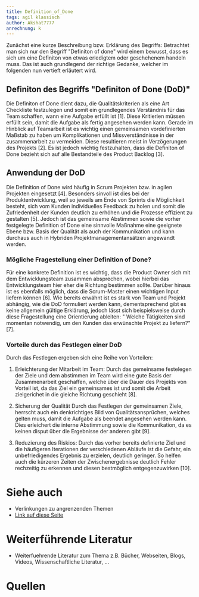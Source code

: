 ```yaml
---
title: Definition_of_Done
tags: agil klassisch
author: Akshat7777
anrechnung: k 
---
```


Zunächst eine kurze Beschreibung bzw. Erklärung des Begriffs: 
Betrachtet man sich nur den Begriff "Definiton of done" wird einem bewusst, dass es sich um eine Definiton von etwas erledigtem oder geschehenem handeln muss. Das ist auch grundlegend der richtige Gedanke, welcher im folgenden nun vertieft erläutert wird.

## Definiton des Begriffs "Definiton of Done (DoD)"
Die Definiton of Done dient dazu, die Qualitätskriterien als eine Art Checkliste festzulegen und somit ein grundlegendes Verständnis für das Team schaffen, wann eine Aufgabe erfüllt ist [1]. Diese Kritierien müssen erfüllt sein, damit die Aufgabe als fertig angesehen werden kann. Gerade im Hinblick auf Teamarbeit ist es wichtig einen gemeinsamen vordefinierten Maßstab zu haben um Komplikationen und Missverständnisse in der zusammenarbeit zu vermeiden. Diese resultieren meist in Verzögerungen des Projekts [2]. 
Es ist jedoch wichtig festzuhalten, dass die Definiton of Done bezieht sich auf alle Bestandteile des Product Backlog [3].

## Anwendung der DoD
Die Definition of Done wird häufig in Scrum Projekten bzw. in agilen Projekten eingesetzt [4]. Besonders sinvoll ist dies bei der Produktentwicklung, weil so jeweils am Ende von Sprints die Möglichkeit besteht, sich vom Kunden individuelles Feedback zu holen und somit die Zufriedenheit der Kunden deutlich zu erhöhen und die Prozesse effizient zu gestalten [5]. 
Jedoch ist das gemeinsame Abstimmen sowie die vorher festgelegte Definition of Done eine sinnvolle Maßnahme eine geeignete Ebene bzw. Basis der Qualität als auch der Kommunikation und kann durchaus auch in Hybriden Projektmanagementansätzen angewandt werden.

### Mögliche Fragestellung einer Definition of Done? 

Für eine konkrete Definition ist es wichtig, dass die Product Owner sich mit dem Entwicklungsteam zusammen absprechen, wobei hierbei das Entwicklungsteam hier eher die Richtung bestimmen sollte. Darüber hinaus ist es ebenfalls möglich, dass die Scrum-Master einen wichtigen Input liefern können [6]. 
Wie bereits erwähnt ist es stark von Team und Projekt abhängig, wie die DoD formuliert werden kann, dementsprechend gibt es keine allgemein gültige Erklärung, jedoch lässt sich beispielsweise durch diese Fragestellung eine Orientierung ableiten: 
" Welche Tätigkeiten sind momentan notwendig, um den Kunden das erwünschte Projekt zu liefern?" [7]. 

### Vorteile durch das Festlegen einer DoD

Durch das Festlegen ergeben sich eine Reihe von Vorteilen: 

1. Erleichterung der Mitarbeit im Team: 
Durch das gemeinsame festelegen der Ziele und dem abstimmen im Team wird eine gute Basis der Zusammenarbeit geschaffen, welche über die Dauer des Projekts von Vorteil ist, da das Ziel ein gemeinsames ist und somit die Arbeit zielgerichet in die gleiche Richtung geschieht [8].

2. Sicherung der Qualität
Durch das Festlegen der gemeinsamen Ziele, herrscht auch ein denkrichtiges Bild von Qualitätsansprüchen, welches gelten muss, damit die Aufgabe als beendet angesehen werden kann. Dies erleichert die interne Abstimmung sowie die Kommunikation, da es keinen disput über die Ergebnisse der anderen gibt [9]. 

3. Reduzierung des Riskios:
Durch das vorher bereits definierte Ziel und die häufigeren Iterationen der verschiedenen Abläufe ist die Gefahr, ein unbefriedigendes Ergebnis zu erzielen, deutlich geringer. So helfen auch die kürzeren Zeiten der Zwischenergebnisse deutlich Fehler rechzeitig zu erkennen und diesen bestmöglich entgegenzuwirken [10].


            

# Siehe auch

* Verlinkungen zu angrenzenden Themen
* [Link auf diese Seite](Definition_of_Done.md)

# Weiterführende Literatur

* Weiterfuehrende Literatur zum Thema z.B. Bücher, Webseiten, Blogs, Videos, Wissenschaftliche Literatur, ...

# Quellen

[^1]:  [DIE DEFINITION OF DONE IN SCRUM] (https://www.online-projektmanagement.info/agiles-projektmanagement-scrum-methode/scrum-artfakte/definition-of-done/) 
[^2]:  [The Definition of Done Wann ist ein Projekt wirklich „fertig“?] (https://nativdigital.com/definition-of-done/) 
[^3]:  [The Definition of Done Wann ist ein Projekt wirklich „fertig“?] (https://nativdigital.com/definition-of-done/)
[^4]:  [The Definition of Done Wann ist ein Projekt wirklich „fertig“?] (https://nativdigital.com/definition-of-done/)
[^5]:  [Definition of Done – so geht es!] (https://scrum.wertikalwerk.com/guide/definition-of-done/)
[^6]:  [Definition of Done – so geht es!] (https://scrum.wertikalwerk.com/guide/definition-of-done/)
[^7]:  [The Definition of Done Wann ist ein Projekt wirklich „fertig“?] (https://nativdigital.com/definition-of-done/)
[^8]:  [The Definition of Done Wann ist ein Projekt wirklich „fertig“?] (https://nativdigital.com/definition-of-done/)
[^9]:  [Definition of Done – so geht es!] (https://scrum.wertikalwerk.com/guide/definition-of-done/)
[^10]:  [Definition of Done – so geht es!] (https://scrum.wertikalwerk.com/guide/definition-of-done/)
